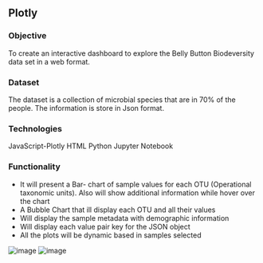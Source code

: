 ## Plotly 

### Objective
To create an interactive dashboard to explore the Belly Button Biodeversity data set in a web format.

### Dataset
The dataset is a collection of microbial species that are in 70% of the people. The information is store in Json format.

### Technologies
JavaScript-Plotly
HTML
Python
Jupyter Notebook

### Functionality 

- It will present a Bar- chart of sample values for each OTU (Operational taxonomic units). Also will show additional information while hover over the chart
- A Bubble Chart that ill display each OTU and all their values
- Will display the sample metadata with demographic information
- Will display each value pair key for the JSON object
- All the plots will be dynamic based in samples selected

![image](https://user-images.githubusercontent.com/70984918/120364932-7282e100-c2d3-11eb-892f-3a67341578b3.png)
![image](https://user-images.githubusercontent.com/70984918/120364941-76166800-c2d3-11eb-98ca-a3cfa920deff.png)

  
